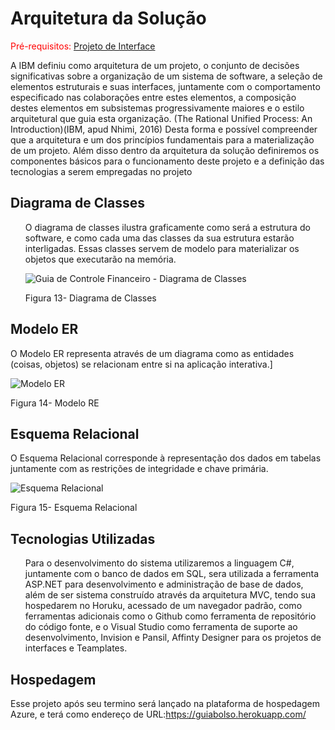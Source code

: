 # Arquitetura da Solução

<span style="color:red">Pré-requisitos: <a href="3-Projeto de Interface.md"> Projeto de Interface</a></span>

A IBM definiu como arquitetura de um projeto, o conjunto de decisões significativas sobre a organização de um sistema de software, a seleção de elementos estruturais e suas interfaces, juntamente com o comportamento especificado nas colaborações entre estes elementos, a composição destes elementos em subsistemas progressivamente maiores e o estilo arquitetural que guia esta organização. (The Rational Unified Process: An Introduction)(IBM, apud Nhimi, 2016) Desta forma e possível compreender que a arquitetura e um dos princípios fundamentais para a materialização de um projeto. Além disso dentro da arquitetura da solução definiremos os componentes básicos para o funcionamento deste projeto e a definição das tecnologias a serem empregadas no projeto

## Diagrama de Classes

<ol>
 O diagrama de classes ilustra graficamente como será a estrutura do software, e como cada uma das classes da sua estrutura estarão interligadas. Essas classes servem de modelo para materializar os objetos que executarão na memória.

![Guia de Controle Financeiro - Diagrama de Classes](https://github.com/ICEI-PUC-Minas-PMV-ADS/guia-de-bolso/blob/main/docs/img/Diagrama%20de%20Classes.jpg)

 Figura 13- Diagrama de Classes
</ol>

## Modelo ER

O Modelo ER representa através de um diagrama como as entidades (coisas, objetos) se relacionam entre si na aplicação interativa.]

![Modelo ER](https://github.com/ICEI-PUC-Minas-PMV-ADS/guia-de-bolso/blob/main/docs/img/MODELO%20RELACIONAL%203.png)

Figura 14- Modelo RE


## Esquema Relacional

O Esquema Relacional corresponde à representação dos dados em tabelas juntamente com as restrições de integridade e chave primária.
 
![Esquema Relacional](https://github.com/ICEI-PUC-Minas-PMV-ADS/guia-de-bolso/blob/main/docs/img/MODELO%20ER1.jpg)

Figura 15- Esquema Relacional

## Tecnologias Utilizadas

<ol>
 Para o desenvolvimento do sistema utilizaremos a linguagem C#, juntamente com o banco de dados em SQL, sera utilizada a ferramenta ASP.NET para desenvolvimento e administração de base de dados, além de ser sistema construído através da arquitetura MVC, tendo sua hospedarem no Horuku, acessado de um navegador padrão, como ferramentas adicionais como o Github como ferramenta de repositório do código fonte, e o Visual Studio como ferramenta de suporte ao desenvolvimento, Invision e Pansil, Affinty Designer para os projetos de interfaces e Teamplates.
 </ol>

## Hospedagem

Esse projeto após seu termino será lançado na plataforma de hospedagem Azure, e terá como endereço de URL:https://guiabolso.herokuapp.com/
